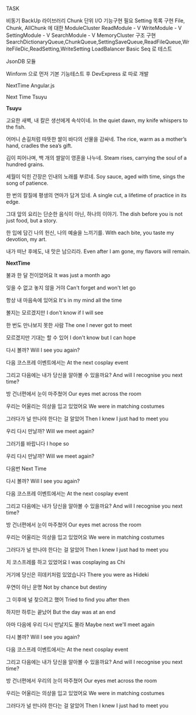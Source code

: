 TASK

비동기 BackUp 라이브러리
Chunk 단위 I/O 기능구현
필요 Setting 목록 구현
File, Chunk, AllChunk 에 대한 ModuleCluster
ReadModule    - V
WriteModule   - V
SettingModule - V
SearchModule  - V
MemoryCluster 구조 구현
SearchDictionaryQueue,ChunkQueue,SettingSaveQueue,ReadFileQueue,WriteFileDic,ReadSetting,WriteSetting
LoadBalancer Basic Seq 로 테스트

JsonDB 모듈

Winform 으로 먼저 기본 기능테스트 후
DevExpress 로 따로 개발

NextTime Angular.js


Next Time Tsuyu

**Tsuyu**

고요한 새벽, 내 칼은 생선에게 속삭이네.
In the quiet dawn, my knife whispers to the fish.

어머니 손길처럼 따뜻한 쌀이 바다의 선물을 감싸네.
The rice, warm as a mother’s hand, cradles the sea’s gift.

김이 피어나며, 백 개의 쌀알이 영혼을 나누네.
Steam rises, carrying the soul of a hundred grains.

세월이 익힌 간장은 인내의 노래를 부르네.
Soy sauce, aged with time, sings the song of patience.

한 번의 칼질에 평생의 연마가 담겨 있네.
A single cut, a lifetime of practice in its edge.

그대 앞의 요리는 단순한 음식이 아닌, 하나의 이야기.
The dish before you is not just food, but a story.

한 입에 담긴 나의 헌신, 나의 예술을 느끼기를.
With each bite, you taste my devotion, my art.

내가 떠난 후에도, 내 맛은 남으리라.
Even after I am gone, my flavors will remain.

**NextTime**

불과 한 달 전이었어요
It was just a month ago

잊을 수 없고 놓지 않을 거야
Can't forget and won't let go

항상 내 마음속에 있어요
It's in my mind all the time

볼지는 모르겠지만
I don't know if I will see

한 번도 만나보지 못한 사람
The one I never got to meet

모르겠지만 기대는 할 수 있어
I don't know but I can hope

다시 볼까?
Will I see you again?

다음 코스프레 이벤트에서는
At the next cosplay event

그리고 다음에는 내가 당신을 알아볼 수 있을까요?
And will I recognise you next time?

방 건너편에서 눈이 마주쳤어
Our eyes met across the room

우리는 어울리는 의상을 입고 있었어요
We were in matching costumes

그러다가 널 만나야 한다는 걸 알았어
Then I knew I just had to meet you

우리 다시 만날까?
Will we meet again?

그러기를 바랍니다
I hope so

우리 다시 만날까?
Will we meet again?

다음번
Next Time

다시 볼까?
Will I see you again?

다음 코스프레 이벤트에서는
At the next cosplay event

그리고 다음에는 내가 당신을 알아볼 수 있을까요?
And will I recognise you next time?

방 건너편에서 눈이 마주쳤어
Our eyes met across the room

우리는 어울리는 의상을 입고 있었어요
We were in matching costumes

그러다가 널 만나야 한다는 걸 알았어
Then I knew I just had to meet you

치 코스프레를 하고 있었어요
I was cosplaying as Chi

거기에 당신은 히데키처럼 있었습니다
There you were as Hideki

우연이 아닌 운명
Not by chance but destiny

그 이후에 널 찾으려고 했어
Tried to find you after then

하지만 하루는 끝났어
But the day was at an end

아마 다음에 우리 다시 만날지도 몰라
Maybe next we'll meet again

다시 볼까?
Will I see you again?

다음 코스프레 이벤트에서는
At the next cosplay event

그리고 다음에는 내가 당신을 알아볼 수 있을까요?
And will I recognise you next time?

방 건너편에서 우리의 눈이 마주쳤어
Our eyes met across the room

우리는 어울리는 의상을 입고 있었어요
We were in matching costumes

그러다가 널 만나야 한다는 걸 알았어
Then I knew I just had to meet you
